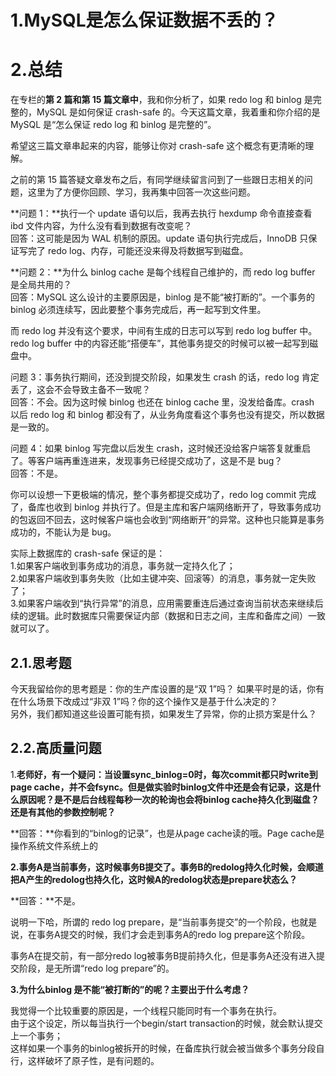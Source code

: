 # 1.MySQL是怎么保证数据不丢的？

# 2.总结

在专栏的**第 2 篇和第 15 篇文章中**，我和你分析了，如果 redo log 和 binlog 是完整的，MySQL 是如何保证 crash-safe 的。今天这篇文章，我着重和你介绍的是 MySQL 是“怎么保证 redo log 和 binlog 是完整的”。

希望这三篇文章串起来的内容，能够让你对 crash-safe 这个概念有更清晰的理解。

之前的第 15 篇答疑文章发布之后，有同学继续留言问到了一些跟日志相关的问题，这里为了方便你回顾、学习，我再集中回答一次这些问题。

**问题 1：**执行一个 update 语句以后，我再去执行 hexdump 命令直接查看 ibd 文件内容，为什么没有看到数据有改变呢？  
回答：这可能是因为 WAL 机制的原因。update 语句执行完成后，InnoDB 只保证写完了 redo log、内存，可能还没来得及将数据写到磁盘。

**问题 2：**为什么 binlog cache 是每个线程自己维护的，而 redo log buffer 是全局共用的？  
回答：MySQL 这么设计的主要原因是，binlog 是不能“被打断的”。一个事务的 binlog 必须连续写，因此要整个事务完成后，再一起写到文件里。

而 redo log 并没有这个要求，中间有生成的日志可以写到 redo log buffer 中。redo log buffer 中的内容还能“搭便车”，其他事务提交的时候可以被一起写到磁盘中。

问题 3：事务执行期间，还没到提交阶段，如果发生 crash 的话，redo log 肯定丢了，这会不会导致主备不一致呢？  
回答：不会。因为这时候 binlog 也还在 binlog cache 里，没发给备库。crash 以后 redo log 和 binlog 都没有了，从业务角度看这个事务也没有提交，所以数据是一致的。

问题 4：如果 binlog 写完盘以后发生 crash，这时候还没给客户端答复就重启了。等客户端再重连进来，发现事务已经提交成功了，这是不是 bug？  
回答：不是。

你可以设想一下更极端的情况，整个事务都提交成功了，redo log commit 完成了，备库也收到 binlog 并执行了。但是主库和客户端网络断开了，导致事务成功的包返回不回去，这时候客户端也会收到“网络断开”的异常。这种也只能算是事务成功的，不能认为是 bug。

实际上数据库的 crash-safe 保证的是：  
1.如果客户端收到事务成功的消息，事务就一定持久化了；  
2.如果客户端收到事务失败（比如主键冲突、回滚等）的消息，事务就一定失败了；  
3.如果客户端收到“执行异常”的消息，应用需要重连后通过查询当前状态来继续后续的逻辑。此时数据库只需要保证内部（数据和日志之间，主库和备库之间）一致就可以了。

## 2.1.思考题

今天我留给你的思考题是：你的生产库设置的是“双 1”吗？ 如果平时是的话，你有在什么场景下改成过“非双 1”吗？你的这个操作又是基于什么决定的？  
另外，我们都知道这些设置可能有损，如果发生了异常，你的止损方案是什么？

## 2.2.高质量问题

1.**老师好，有一个疑问：当设置sync\_binlog=0时，每次commit都只时write到page cache，并不会fsync。但是做实验时binlog文件中还是会有记录，这是什么原因呢？是不是后台线程每秒一次的轮询也会将binlog cache持久化到磁盘？还是有其他的参数控制呢？**

**回答：**你看到的“binlog的记录”，也是从page cache读的哦。Page cache是操作系统文件系统上的

**2.事务A是当前事务，这时候事务B提交了。事务B的redolog持久化时候，会顺道把A产生的redolog也持久化，这时候A的redolog状态是prepare状态么？**

**回答：**不是。

说明一下哈，所谓的 redo log prepare，是“当前事务提交”的一个阶段，也就是说，在事务A提交的时候，我们才会走到事务A的redo log prepare这个阶段。

事务A在提交前，有一部分redo log被事务B提前持久化，但是事务A还没有进入提交阶段，是无所谓“redo log prepare”的。

**3.为什么binlog 是不能“被打断的”的呢？主要出于什么考虑？**

我觉得一个比较重要的原因是，一个线程只能同时有一个事务在执行。  
由于这个设定，所以每当执行一个begin/start transaction的时候，就会默认提交上一个事务；  
这样如果一个事务的binlog被拆开的时候，在备库执行就会被当做多个事务分段自行，这样破坏了原子性，是有问题的。

